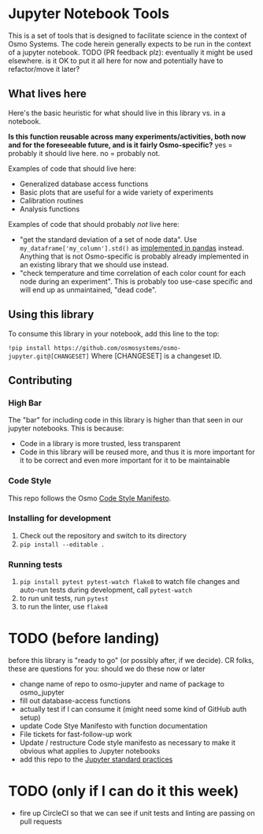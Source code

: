 # Jupyter Notebook Tools
This is a set of tools that is designed to facilitate science in the context of Osmo Systems.
The code herein generally expects to be run in the context of a jupyter notebook. TODO (PR feedback plz): eventually it might be used elsewhere. is it OK to put it all here for now and potentially have to refactor/move it later?

## What lives here

Here's the basic heuristic for what should live in this library vs. in a notebook.

**Is this function reusable across many experiments/activities, both now and for the foreseeable future, and is it fairly Osmo-specific?**
yes = probably it should live here. no = probably not.

Examples of code that should live here:

* Generalized database access functions
* Basic plots that are useful for a wide variety of experiments
* Calibration routines
* Analysis functions

Examples of code that should probably *not* live here:

* "get the standard deviation of a set of node data". Use `my_dataframe['my_column'].std()` as [implemented in pandas](https://pandas.pydata.org/pandas-docs/stable/generated/pandas.Series.std.html) instead. Anything that is not Osmo-specific is probably already implemented in an existing library that we should use instead.
* "check temperature and time correlation of each color count for each node during an experiment". This is probably too use-case specific and will end up as unmaintained, "dead code".

## Using this library

To consume this library in your notebook, add this line to the top:

`!pip install https://github.com/osmosystems/osmo-jupyter.git@[CHANGESET]`
Where [CHANGESET] is a changeset ID.

## Contributing

### High Bar

The "bar" for including code in this library is higher than that seen in our jupyter notebooks. This is because:
* Code in a library is more trusted, less transparent
* Code in this library will be reused more, and thus it is more important for it to be correct and even more important for it to be maintainable

### Code Style

This repo follows the Osmo [Code Style Manifesto](https://docs.google.com/document/d/1W1Ipug8IACL4PfZAq5bQKlmfcJGmHGKNH95_FwJcjaI).


### Installing for development

1. Check out the repository and switch to its directory
2. `pip install --editable .`


### Running tests

1. `pip install pytest pytest-watch flake8`
 to watch file changes and auto-run tests during development, call `pytest-watch`
2. to run unit tests, run `pytest`
3. to run the linter, use `flake8`


# TODO  (before landing)
before this library is "ready to go" (or possibly after, if we decide). CR folks, these are questions for you: should we do these now or later
* change name of repo to osmo-jupyter and name of package to osmo_jupyter
* fill out database-access functions
* actually test if I can consume it (might need some kind of GitHub auth setup)
* update Code Stye Manifesto with function documentation
* File tickets for fast-follow-up work
* Update / restructure Code style manifesto as necessary to make it obvious what applies to Jupyter notebooks
* add this repo to the [Jupyter standard practices](https://docs.google.com/document/d/1ri0LNyxWqtZ5g05T7o2pd_VQp3-ndKRVRT1TjiwnnZY/edit#)
# TODO (only if I can do it this week)
* fire up CircleCI so that we can see if unit tests and linting are passing on pull requests
